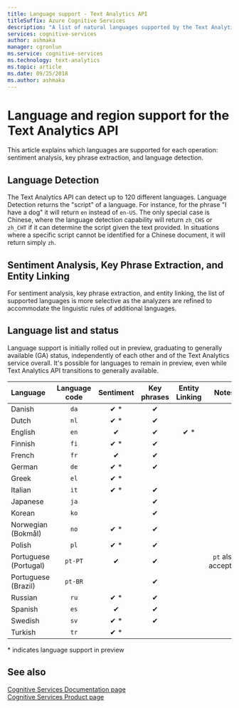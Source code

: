 ```yaml
---
title: Language support - Text Analytics API
titleSuffix: Azure Cognitive Services
description: "A list of natural languages supported by the Text Analytics API. This article explains which languages are supported for each operation: sentiment analysis, key phrase extraction, and language detection."
services: cognitive-services
author: ashmaka
manager: cgronlun
ms.service: cognitive-services
ms.technology: text-analytics
ms.topic: article
ms.date: 09/25/2018
ms.author: ashmaka
---
```


# Language and region support for the Text Analytics API

This article explains which languages are supported for each operation: sentiment analysis, key phrase extraction, and language detection.

## Language Detection

The Text Analytics API can detect up to 120 different languages. Language Detection returns the "script" of a language. For instance, for the phrase "I have a dog" it will return  `en` instead of  `en-US`. The only special case is Chinese, where the language detection capability will return `zh_CHS` or `zh_CHT` if it can determine the script given the text provided. In situations where a specific script cannot be identified for a Chinese document, it will return simply `zh`.

## Sentiment Analysis, Key Phrase Extraction, and Entity Linking

For sentiment analysis, key phrase extraction, and entity linking, the list of supported languages is more selective as the analyzers are refined to accommodate the linguistic rules of additional languages.

## Language list and status

Language support is initially rolled out in preview, graduating to generally available (GA) status, independently of each other and of the Text Analytics service overall. It's possible for languages to remain in preview, even while Text Analytics API transitions to generally available.

| Language    | Language code | Sentiment | Key phrases | Entity Linking |   Notes  |
|:----------- |:-------------:|:---------:|:-----------:|:-----------:|:-----------:
| Danish      | `da`          | ✔ \*     | ✔           |             |     |
| Dutch       | `nl`          | ✔ \*     | ✔          |             |     |
| English     | `en`          | ✔        | ✔           |  ✔ \*   |      |
| Finnish     | `fi`          | ✔ \*     | ✔           |             |     |
| French      | `fr`          | ✔        | ✔           |             |     |
| German      | `de`          | ✔ \*     | ✔           |            |     |
| Greek       | `el`          | ✔ \*     |             |            |     |
| Italian     | `it`          | ✔ \*     | ✔           |             |     |
| Japanese    | `ja`          |          | ✔           |            |     |
| Korean      | `ko`          |          | ✔           |            |     |
| Norwegian  (Bokmål) | `no`          | ✔ \*     |  ✔          |             |     |
| Polish      | `pl`          | ✔ \*     |  ✔          |             |     |
| Portuguese (Portugal) | `pt-PT`| ✔        |  ✔          |       |`pt` also accepted|
| Portuguese (Brazil)   | `pt-BR`|          |  ✔   |         |     |
| Russian     | `ru`          | ✔ \*     | ✔           |             |     |
| Spanish     | `es`          | ✔        | ✔           |     |     |
| Swedish     | `sv`          | ✔ \*     | ✔           |             |     |
| Turkish     | `tr`          | ✔ \*     |             |             |     |

\* indicates language support in preview

## See also

[Cognitive Services Documentation page](https://docs.microsoft.com/azure/cognitive-services/)   
[Cognitive Services Product page](https://azure.microsoft.com/services/cognitive-services/)
